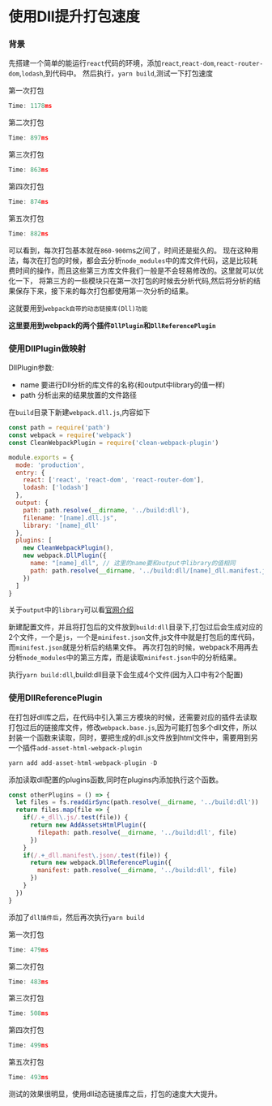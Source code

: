 # 使用Dll提升打包速度

### 背景

先搭建一个简单的能运行`react`代码的环境，添加`react`,`react-dom`,`react-router-dom`,`lodash`,到代码中。
然后执行，`yarn build`,测试一下打包速度

第一次打包
```javascript
Time: 1178ms
```

第二次打包
```javascript
Time: 897ms
```
第三次打包
```javascript
Time: 863ms
```
第四次打包
```javascript
Time: 874ms
```
第五次打包
```javascript
Time: 882ms
```

可以看到，每次打包基本就在`860-900`ms之间了，时间还是挺久的。
现在这种用法，每次在打包的时候，都会去分析`node_modules`中的库文件代码，这是比较耗费时间的操作，而且这些第三方库文件我们一般是不会轻易修改的。这里就可以优化一下，
将第三方的一些模块只在第一次打包的时候去分析代码,然后将分析的结果保存下来，接下来的每次打包都使用第一次分析的结果。

这就要用到`webpack自带的动态链接库(Dll)功能`

**这里要用到webpack的两个插件`DllPlugin`和`DllReferencePlugin`**

### 使用DllPlugin做映射

DllPlugin参数:

- name 要进行Dll分析的库文件的名称(和output中library的值一样)
- path 分析出来的结果放置的文件路径

在`build`目录下新建`webpack.dll.js`,内容如下

```javascript
const path = require('path')
const webpack = require('webpack')
const CleanWebpackPlugin = require('clean-webpack-plugin')

module.exports = {
  mode: 'production',
  entry: {
    react: ['react', 'react-dom', 'react-router-dom'],
    lodash: ['lodash']
  },
  output: {
    path: path.resolve(__dirname, '../build:dll'),
    filename: "[name].dll.js",
    library: '[name]_dll'
  },
  plugins: [
    new CleanWebpackPlugin(),
    new webpack.DllPlugin({
      name: "[name]_dll", // 这里的name要和output中library的值相同
      path: path.resolve(__dirname, '../build:dll/[name]_dll.manifest.json')
    })
  ]
}
```

关于`output`中的`library`可以看[官网介绍](https://webpack.docschina.org/guides/author-libraries/#src/components/Sidebar/Sidebar.jsx)


新建配置文件，并且将打包后的文件放到`build:dll`目录下,打包过后会生成对应的2个文件，一个是`js`，一个是`minifest.json`文件,js文件中就是打包后的库代码，而`minifest.json`就是分析后的结果文件。
再次打包的时候，webpack不用再去分析`node_modules`中的第三方库，而是读取`minifest.json`中的分析结果。

执行`yarn build:dll`,build:dll目录下会生成4个文件(因为入口中有2个配置)

### 使用DllReferencePlugin

在打包好dll库之后，在代码中引入第三方模块的时候，还需要对应的插件去读取打包过后的链接库文件，修改`webpack.base.js`,因为可能打包多个dll文件，所以封装一个函数来读取，同时，要把生成的dll.js文件放到html文件中，需要用到另一个插件`add-asset-html-webpack-plugin`

```javascript
yarn add add-asset-html-webpack-plugin -D
```

添加读取dll配置的plugins函数,同时在plugins内添加执行这个函数。

```javascript
const otherPlugins = () => {
  let files = fs.readdirSync(path.resolve(__dirname, '../build:dll'))
  return files.map(file => {
    if(/.+_dll\.js/.test(file)) {
      return new AddAssetsHtmlPlugin({
        filepath: path.resolve(__dirname, '../build:dll', file)
      })
    }
    if(/.+_dll.manifest\.json/.test(file)) {
      return new webpack.DllReferencePlugin({
        manifest: path.resolve(__dirname, '../build:dll', file)
      })
    }
  })
}
```

添加了`dll插件后`，然后再次执行`yarn build`

第一次打包
```javascript
Time: 479ms
```
第二次打包
```javascript
Time: 483ms
```
第三次打包
```javascript
Time: 508ms
```
第四次打包
```javascript
Time: 499ms
```
第五次打包
```javascript
Time: 493ms
```
测试的效果很明显，使用dll动态链接库之后，打包的速度大大提升。
